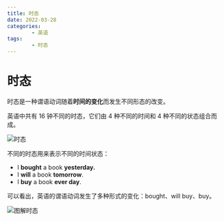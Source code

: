 ```yaml
---
title: 时态
date: 2022-03-28
categories:
        - 英语
tags:
        - 时态
---
```


# 时态

时态是一种谓语动词随着**时间的变化**而发生不同形态的改变。

英语中共有 16 钟不同的时态，它们由 4 种不同的时间和 4 种不同的状态组合而成。

![时态](https://gallery.yxzi.xyz/galleries/2022/11/25/%E8%8B%B1%E8%AF%AD%E6%97%B6%E6%80%81.png)



不同的时态用来表示不同的时间状态：

- I **bought** a book **yesterday.**
- I **will** a book **tomorrow**.
- I **buy** a book **ever day**.

可以看出，英语的谓语动词发生了多种形式的变化：bought、will buy、buy。

![图解时态](https://gallery.yxzi.xyz/galleries/2022/08/17/%E5%9B%BE%E8%A7%A3%E6%97%B6%E6%80%81.png)

